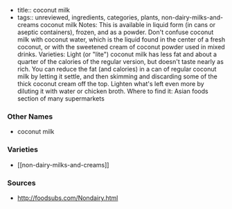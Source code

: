 - title:: coconut milk
- tags:: unreviewed, ingredients, categories, plants, non-dairy-milks-and-creams
coconut milk Notes: This is available in liquid form (in cans or aseptic containers), frozen, and as a powder. Don't confuse coconut milk with coconut water, which is the liquid found in the center of a fresh coconut, or with the sweetened cream of coconut powder used in mixed drinks. Varieties: Light (or "lite") coconut milk has less fat and about a quarter of the calories of the regular version, but doesn't taste nearly as rich. You can reduce the fat (and calories) in a can of regular coconut milk by letting it settle, and then skimming and discarding some of the thick coconut cream off the top. Lighten what's left even more by diluting it with water or chicken broth. Where to find it: Asian foods section of many supermarkets

### Other Names

* coconut milk

### Varieties

* [[non-dairy-milks-and-creams]]

### Sources
* http://foodsubs.com/Nondairy.html
